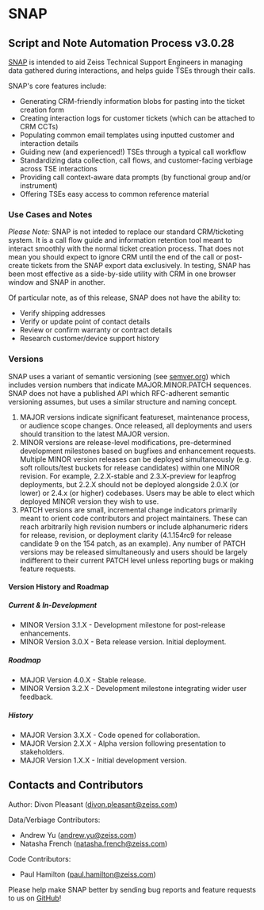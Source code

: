 # SNAP

## Script and Note Automation Process v3.0.28

[SNAP](https://github.com/divonpleasant/SNAP) is intended to aid Zeiss Technical Support Engineers in managing data gathered during interactions, and helps guide TSEs through their calls.

SNAP's core features include:

- Generating CRM-friendly information blobs for pasting into the ticket creation form
- Creating interaction logs for customer tickets (which can be attached to CRM CCTs)
- Populating common email templates using inputted customer and interaction details
- Guiding new (and experienced!) TSEs through a typical call workflow
- Standardizing data collection, call flows, and customer-facing verbiage across TSE interactions
- Providing call context-aware data prompts (by functional group and/or instrument)
- Offering TSEs easy access to common reference material

### Use Cases and Notes
*Please Note:* SNAP is not inteded to replace our standard CRM/ticketing system. It is a call flow guide and information retention tool meant to interact smoothly with the normal ticket creation process. That does not mean you should expect to ignore CRM until the end of the call or post-create tickets from the SNAP export data exclusively. In testing, SNAP has been most effective as a side-by-side utility with CRM in one browser window and SNAP in another.

Of particular note, as of this release, SNAP does not have the ability to:

- Verify shipping addresses
- Verify or update point of contact details
- Review or confirm warranty or contract details
- Research customer/device support history

### Versions
SNAP uses a variant of semantic versioning (see [semver.org](https://semver.org/)) which includes version numbers that indicate MAJOR.MINOR.PATCH sequences. SNAP does not have a published API which RFC-adherent semantic versioning assumes, but uses a similar structure and naming concept.

1. MAJOR versions indicate significant featureset, maintenance process, or audience scope changes. Once released, all deployments and users should transition to the latest MAJOR version.
2. MINOR versions are release-level modifications, pre-determined development milestones based on bugfixes and enhancement requests. Multiple MINOR version releases can be deployed simultaneously (e.g. soft rollouts/test buckets for release candidates) within one MINOR revision. For example, 2.2.X-stable and 2.3.X-preview for leapfrog deployments, but 2.2.X should not be deployed alongside 2.0.X (or lower) or 2.4.x (or higher) codebases. Users may be able to elect which deployed MINOR version they wish to use.
3. PATCH versions are small, incremental change indicators primarily meant to orient code contributors and project maintainers. These can reach arbitrarily high revision numbers or include alphanumeric riders for release, revision, or deployment clarity (4.1.154rc9 for release candidate 9 on the 154 patch, as an example). Any number of PATCH versions may be released simultaneously and users should be largely indifferent to their current PATCH level unless reporting bugs or making feature requests.

#### Version History and Roadmap

##### Current & In-Development
- MINOR Version 3.1.X - Development milestone for post-release enhancements.
- MINOR Version 3.0.X - Beta release version. Initial deployment.

##### Roadmap
- MAJOR Version 4.0.X - Stable release.
- MINOR Version 3.2.X - Development milestone integrating wider user feedback.

##### History
- MAJOR Version 3.X.X - Code opened for collaboration.
- MAJOR Version 2.X.X - Alpha version following presentation to stakeholders.
- MAJOR Version 1.X.X - Initial development version.


## Contacts and Contributors
Author: Divon Pleasant (divon.pleasant@zeiss.com)

Data/Verbiage Contributors:
- Andrew Yu (andrew.yu@zeiss.com)
- Natasha French (natasha.french@zeiss.com)

Code Contributors:
- Paul Hamilton (paul.hamilton@zeiss.com)

Please help make SNAP better by sending bug reports and feature requests to us on [GitHub](https://github.com/divonpleasant/SNAP/issues)!